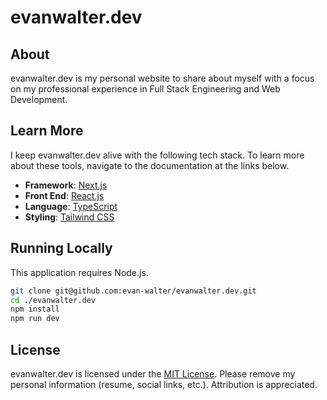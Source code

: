 # evanwalter.dev

## About

evanwalter.dev is my personal website to share about myself with a focus on my professional experience in Full Stack Engineering and Web Development.

## Learn More

I keep evanwalter.dev alive with the following tech stack. To learn more about these tools, navigate to the documentation at the links below.

- **Framework**: [Next.js](https://nextjs.org/)
- **Front End**: [React.js](https://reactjs.org/)
- **Language**: [TypeScript](https://www.typescriptlang.org/)
- **Styling**: [Tailwind CSS](https://tailwindcss.com/)

## Running Locally

This application requires Node.js.

```bash
git clone git@github.com:evan-walter/evanwalter.dev.git
cd ./evanwalter.dev
npm install
npm run dev
```

## License

evanwalter.dev is licensed under the [MIT License](https://github.com/evan-walter/evanwalter.dev/blob/main/LICENSE). Please remove my personal information (resume, social links, etc.). Attribution is appreciated.
